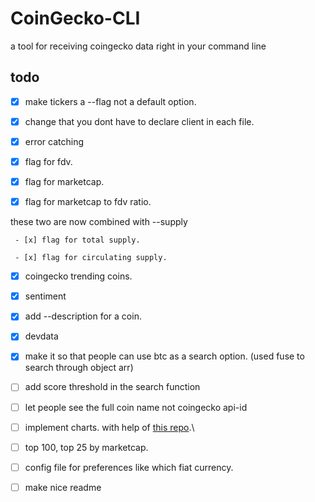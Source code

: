 # CoinGecko-CLI

a tool for receiving coingecko data right in your command line

## todo

- [x] make tickers a --flag not a default option.

- [x] change that you dont have to declare client in each file.

- [x] error catching

- [x] flag for fdv.

- [x] flag for marketcap.

- [x] flag for marketcap to fdv ratio.

these two are now combined with --supply

     - [x] flag for total supply.

     - [x] flag for circulating supply. 

- [x] coingecko trending coins.

- [x] sentiment

- [x] add --description for a coin.

- [x] devdata

- [x] make it so that people can use btc as a search option. (used fuse to search through object arr)

- [ ] add score threshold in the search function

- [ ] let people see the full coin name not coingecko api-id

- [ ] implement charts. with help of [this repo](https://github.com/andrewjstone/cli-chart).\

- [ ] top 100, top 25 by marketcap.

- [ ] config file for preferences like which fiat currency.

- [ ] make nice readme

